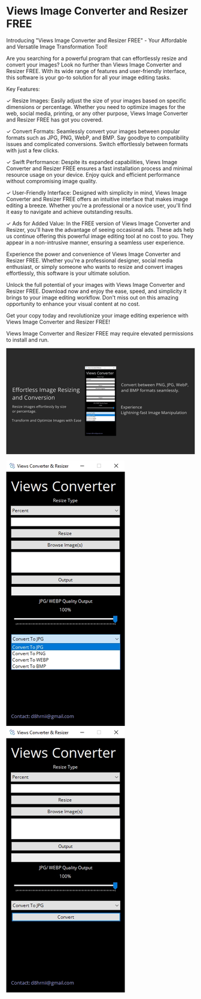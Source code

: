 # Views Image Converter and Resizer FREE

Introducing "Views Image Converter and Resizer FREE" - Your Affordable and Versatile Image Transformation Tool!

Are you searching for a powerful program that can effortlessly resize and convert your images? Look no further than Views Image Converter and Resizer FREE. With its wide range of features and user-friendly interface, this software is your go-to solution for all your image editing tasks.

Key Features:

✓ Resize Images: Easily adjust the size of your images based on specific dimensions or percentage. Whether you need to optimize images for the web, social media, printing, or any other purpose, Views Image Converter and Resizer FREE has got you covered.

✓ Convert Formats: Seamlessly convert your images between popular formats such as JPG, PNG, WebP, and BMP. Say goodbye to compatibility issues and complicated conversions. Switch effortlessly between formats with just a few clicks.

✓ Swift Performance: Despite its expanded capabilities, Views Image Converter and Resizer FREE ensures a fast installation process and minimal resource usage on your device. Enjoy quick and efficient performance without compromising image quality.

✓ User-Friendly Interface: Designed with simplicity in mind, Views Image Converter and Resizer FREE offers an intuitive interface that makes image editing a breeze. Whether you're a professional or a novice user, you'll find it easy to navigate and achieve outstanding results.

✓ Ads for Added Value: In the FREE version of Views Image Converter and Resizer, you'll have the advantage of seeing occasional ads. These ads help us continue offering this powerful image editing tool at no cost to you. They appear in a non-intrusive manner, ensuring a seamless user experience.

Experience the power and convenience of Views Image Converter and Resizer FREE. Whether you're a professional designer, social media enthusiast, or simply someone who wants to resize and convert images effortlessly, this software is your ultimate solution.

Unlock the full potential of your images with Views Image Converter and Resizer FREE. Download now and enjoy the ease, speed, and simplicity it brings to your image editing workflow. Don't miss out on this amazing opportunity to enhance your visual content at no cost.

Get your copy today and revolutionize your image editing experience with Views Image Converter and Resizer FREE!

Views Image Converter and Resizer FREE may require elevated permissions to install and run.

![Banner](https://github.com/alvrmiguel/Views-Image-Converter-and-Resizer-FREE/blob/main/Banner1080p.png)

<div>
  <img alt="Screenshot 1" src="https://github.com/alvrmiguel/Views-Image-Converter-and-Resizer-FREE/blob/main/viewsimage1.png" style="margin-right: 20px" />
  <img alt="Screenshot 2" src="https://github.com/alvrmiguel/Views-Image-Converter-and-Resizer-FREE/blob/main/viewsimage2.png" />
</div>
